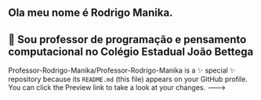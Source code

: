 ## Ola meu nome é Rodrigo Manika.
## 👀 Sou professor de programação e pensamento computacional no Colégio Estadual João Bettega

Professor-Rodrigo-Manika/Professor-Rodrigo-Manika is a ✨ special ✨ repository because its `README.md` (this file) appears on your GitHub profile.
You can click the Preview link to take a look at your changes.
--->
